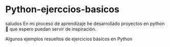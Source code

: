 # Python-ejerccios-basicos
saludos
En mi proceso de aprendizaje he desarrollado proyectos en python🐍 que espero puedan servir de inspiración.

Algunos ejemplos resueltos de ejercicios básicos en Python 
